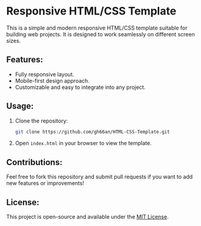 # Responsive HTML/CSS Template

This is a simple and modern responsive HTML/CSS template suitable for building web projects. It is designed to work seamlessly on different screen sizes.

## Features:
- Fully responsive layout.
- Mobile-first design approach.
- Customizable and easy to integrate into any project.

## Usage:
1. Clone the repository:
   ```bash
   git clone https://github.com/gh66an/HTML-CSS-Template.git
   ```
2. Open `index.html` in your browser to view the template.

## Contributions:
Feel free to fork this repository and submit pull requests if you want to add new features or improvements!

## License:
This project is open-source and available under the [MIT License](LICENSE).
